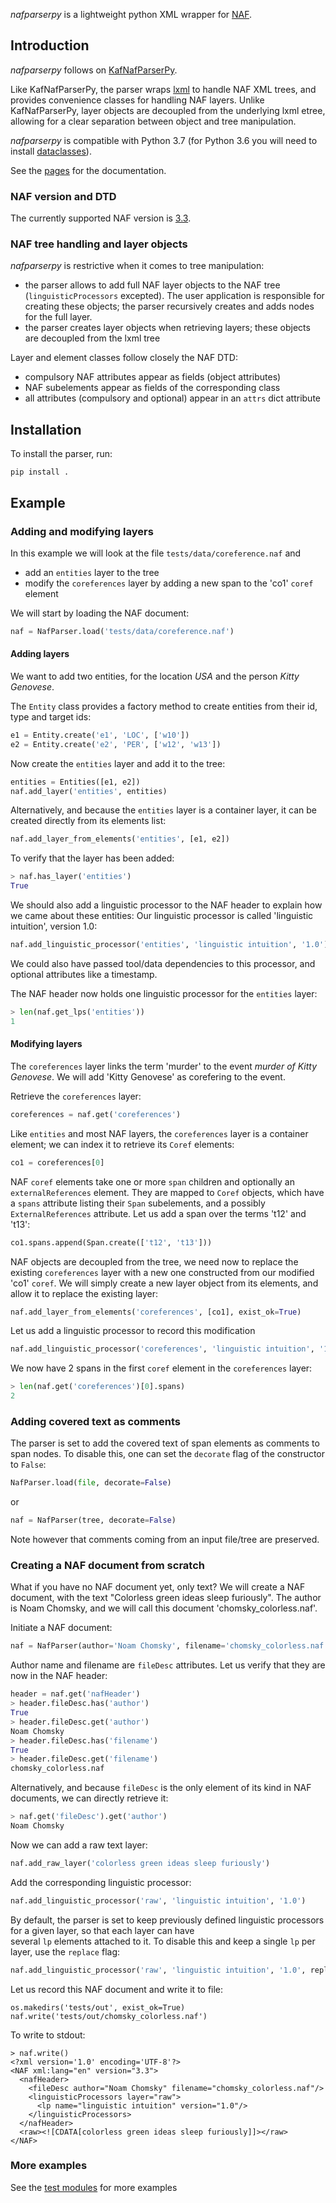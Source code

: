 *nafparserpy* is a lightweight python XML wrapper for [NAF](https://github.com/cltl/NAF-4-Development/). 

## Introduction
*nafparserpy* follows on [KafNafParserPy](https://github.com/cltl/KafNafParserPy/tree/master/KafNafParserPy).

Like KafNafParserPy, the parser wraps [lxml](https://lxml.de/) to handle NAF XML trees, and provides convenience classes for handling NAF layers.
Unlike KafNafParserPy, layer objects are decoupled from the underlying lxml etree, allowing for a clear separation
between object and tree manipulation.

*nafparserpy* is compatible with Python 3.7 (for Python 3.6 you
will need to install [dataclasses](https://pypi.org/project/dataclasses/)).

See the [pages](https://cltl.github.io/nafparserpy/) for the documentation.

### NAF version and DTD
The currently supported NAF version is [3.3](https://github.com/cltl/NAF-4-Development/blob/master/resources/dtd/naf_v3.3.dtd).

### NAF tree handling and layer objects
*nafparserpy* is restrictive when it comes to tree manipulation:

* the parser allows to add full NAF layer objects to the NAF tree (`linguisticProcessors` excepted). The user
application is responsible for creating these objects; the parser recursively creates and adds nodes for the full layer.
* the parser creates layer objects when retrieving layers; these objects are decoupled from
the lxml tree

Layer and element classes follow closely the NAF DTD:

* compulsory NAF attributes appear as fields (object attributes)
* NAF subelements appear as fields of the corresponding class
* all attributes (compulsory and optional) appear in an `attrs` dict attribute


## Installation
To install the parser, run:
```
pip install .
```

## Example


### Adding and modifying layers

In this example we will look at the file `tests/data/coreference.naf` and

* add an `entities` layer to the tree
* modify the `coreferences` layer by adding a new span to the 'co1' `coref` element

We will start by loading the NAF document:
```python
naf = NafParser.load('tests/data/coreference.naf')
```

#### Adding layers

We want to add two entities, for the location *USA* and the person *Kitty Genovese*.

The `Entity` class provides a factory method to create entities from their id, type and target ids:

```python
e1 = Entity.create('e1', 'LOC', ['w10'])
e2 = Entity.create('e2', 'PER', ['w12', 'w13'])
```

Now create the `entities` layer and add it to the tree:
```python
entities = Entities([e1, e2])
naf.add_layer('entities', entities)
```
Alternatively, and because the `entities` layer is a container layer, it can be created directly from its elements list:
```python
naf.add_layer_from_elements('entities', [e1, e2])
```

To verify that the layer has been added:
```python
> naf.has_layer('entities')
True
```

We should also add a linguistic processor to the NAF header to explain how we came about these entities:
Our linguistic processor is called 'linguistic intuition', version 1.0:

```python
naf.add_linguistic_processor('entities', 'linguistic intuition', '1.0')
```
We could also have passed tool/data dependencies to this processor, and optional attributes like a timestamp.

The NAF header now holds one linguistic processor for the `entities` layer:
```python
> len(naf.get_lps('entities'))
1
```

#### Modifying layers

The `coreferences` layer links the term 'murder' to the event *murder of Kitty Genovese*.
We will add 'Kitty Genovese' as corefering to the event.

Retrieve the `coreferences` layer:
```python
coreferences = naf.get('coreferences')
```
Like `entities` and most NAF layers, the `coreferences` layer is a container element; we can index it to retrieve its `Coref` 
elements:  
```python
co1 = coreferences[0]
```
NAF `coref` elements take one or more `span` children and optionally an `externalReferences` element. They are mapped to
`Coref` objects, which have a `spans` attribute listing their `Span` subelements, and a possibly `ExternalReferences` attribute.
Let us add a span over the terms 't12' and 't13':
```python
co1.spans.append(Span.create(['t12', 't13']))
```
NAF objects are decoupled from the tree, we need now to replace the existing `coreferences` layer with a new one
constructed from our modified 'co1' `coref`. We will simply create a new layer object from its elements, and
allow it to replace the existing layer:
```python
naf.add_layer_from_elements('coreferences', [co1], exist_ok=True)
```

Let us add a linguistic processor to record this modification

```python
naf.add_linguistic_processor('coreferences', 'linguistic intuition', '1.0')
```

We now have 2 spans in the first `coref` element in the `coreferences` layer:
```python
> len(naf.get('coreferences')[0].spans)
2
```


### Adding covered text as comments
The parser is set to add the covered text of span elements as comments to span nodes.
To disable this, one can set the `decorate` flag of the constructor to `False`:
```python
NafParser.load(file, decorate=False)
``` 
or
```python
naf = NafParser(tree, decorate=False)
```
Note however that comments coming from an input file/tree are preserved.

### Creating a NAF document from scratch
What if you have no NAF document yet, only text?
We will create a NAF document, with the text "Colorless green ideas sleep furiously". The author is Noam Chomsky,
and we will call this document 'chomsky_colorless.naf'.

Initiate a NAF document:
```python
naf = NafParser(author='Noam Chomsky', filename='chomsky_colorless.naf')
```

Author name and filename are `fileDesc` attributes. Let us verify that they are now in the NAF header:
```python
header = naf.get('nafHeader')
> header.fileDesc.has('author')
True
> header.fileDesc.get('author')
Noam Chomsky
> header.fileDesc.has('filename')
True
> header.fileDesc.get('filename')
chomsky_colorless.naf
```
Alternatively, and because `fileDesc` is the only element of its kind in NAF documents, we can directly retrieve it:
```python
> naf.get('fileDesc').get('author')
Noam Chomsky
```

Now we can add a raw text layer:
```python
naf.add_raw_layer('colorless green ideas sleep furiously')
```

Add the corresponding linguistic processor:

```python
naf.add_linguistic_processor('raw', 'linguistic intuition', '1.0')
```

By default, the parser is set to keep previously defined linguistic processors for a given layer, so that each layer can have  
several `lp` elements attached to it. To disable this and keep a single `lp` per layer, use the `replace` flag:

```python
naf.add_linguistic_processor('raw', 'linguistic intuition', '1.0', replace=True)
```

Let us record this NAF document and write it to file:
```
os.makedirs('tests/out', exist_ok=True)
naf.write('tests/out/chomsky_colorless.naf')
```

To write to stdout:
```
> naf.write()
<?xml version='1.0' encoding='UTF-8'?>
<NAF xml:lang="en" version="3.3">
  <nafHeader>
    <fileDesc author="Noam Chomsky" filename="chomsky_colorless.naf"/>
    <linguisticProcessors layer="raw">
      <lp name="linguistic intuition" version="1.0"/>
    </linguisticProcessors>
  </nafHeader>
  <raw><![CDATA[colorless green ideas sleep furiously]]></raw>
</NAF>
```

### More examples
See the [test modules](tests) for more examples
